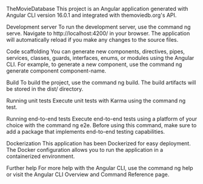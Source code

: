 TheMovieDatabase
This project is an Angular application generated with Angular CLI version 16.0.1 and integrated with themoviedb.org's API.

Development server
To run the development server, use the command ng serve. Navigate to http://localhost:4200/ in your browser. The application will automatically reload if you make any changes to the source files.

Code scaffolding
You can generate new components, directives, pipes, services, classes, guards, interfaces, enums, or modules using the Angular CLI. For example, to generate a new component, use the command ng generate component component-name.

Build
To build the project, use the command ng build. The build artifacts will be stored in the dist/ directory.

Running unit tests
Execute unit tests with Karma using the command ng test.

Running end-to-end tests
Execute end-to-end tests using a platform of your choice with the command ng e2e. Before using this command, make sure to add a package that implements end-to-end testing capabilities.

Dockerization
This application has been Dockerized for easy deployment. The Docker configuration allows you to run the application in a containerized environment.

Further help
For more help with the Angular CLI, use the command ng help or visit the Angular CLI Overview and Command Reference page.
